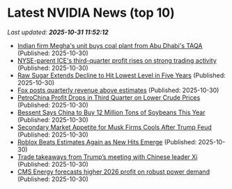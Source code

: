 # Latest NVIDIA News (top 10)
_Last updated: **2025-10-31 11:52:12**_

- [Indian firm Megha's unit buys coal plant from Abu Dhabi's TAQA](https://biztoc.com/x/6ad25f495bd8608e) (Published: 2025-10-30)
- [NYSE-parent ICE's third-quarter profit rises on strong trading activity](https://biztoc.com/x/47f7573f3ed9136c) (Published: 2025-10-30)
- [Raw Sugar Extends Decline to Hit Lowest Level in Five Years](https://biztoc.com/x/a809e1416cc006f6) (Published: 2025-10-30)
- [Fox posts quarterly revenue above estimates](https://biztoc.com/x/59a200a1589cc63e) (Published: 2025-10-30)
- [PetroChina Profit Drops in Third Quarter on Lower Crude Prices](https://biztoc.com/x/b3dcc1ff79b750a6) (Published: 2025-10-30)
- [Bessent Says China to Buy 12 Million Tons of Soybeans This Year](https://biztoc.com/x/c31f9ee154d9bb56) (Published: 2025-10-30)
- [Secondary Market Appetite for Musk Firms Cools After Trump Feud](https://biztoc.com/x/6ca6d5ae38938c81) (Published: 2025-10-30)
- [Roblox Beats Estimates Again as New Hits Emerge](https://biztoc.com/x/f8d7990f1a6b62ca) (Published: 2025-10-30)
- [Trade takeaways from Trump’s meeting with Chinese leader Xi](https://financialpost.com/pmn/trade-takeaways-from-trumps-meeting-with-chinese-leader-xi) (Published: 2025-10-30)
- [CMS Energy forecasts higher 2026 profit on robust power demand](https://biztoc.com/x/2710bf5c0848ccb1) (Published: 2025-10-30)
